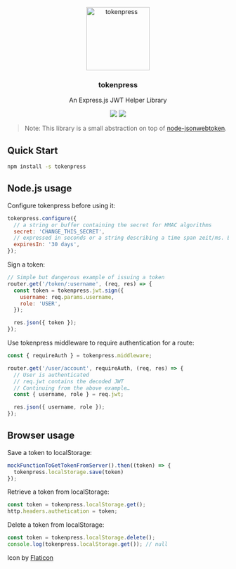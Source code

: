<p align="center">
  <img alt="tokenpress" src="https://image.flaticon.com/icons/svg/105/105249.svg" width="144">
</p>

<h3 align="center">
  tokenpress
</h3>

<p align="center">
  An Express.js JWT Helper Library
</p>

<p align="center">
  <a href="https://www.npmjs.com/package/tokenpress"><img src="https://img.shields.io/npm/v/tokenpress.svg?style=flat-square"></a>
  <a href="https://www.npmjs.com/package/tokenpress"><img src="https://img.shields.io/npm/dm/tokenpress.svg?style=flat-square"></a>
</p>

> Note: This library is a small abstraction on top of [node-jsonwebtoken](https://github.com/auth0/node-jsonwebtoken).

## Quick Start

```bash
npm install -s tokenpress
```

## Node.js usage

Configure tokenpress before using it:

```javascript
tokenpress.configure({
  // a string or buffer containing the secret for HMAC algorithms
  secret: 'CHANGE_THIS_SECRET',
  // expressed in seconds or a string describing a time span zeit/ms. Eg: 60, "2 days", "10h", "7d"
  expiresIn: '30 days',
});
```

Sign a token:

```javascript
// Simple but dangerous example of issuing a token
router.get('/token/:username', (req, res) => {
  const token = tokenpress.jwt.sign({
    username: req.params.username,
    role: 'USER',
  });

  res.json({ token });
});
```

Use tokenpress middleware to require authentication for a route:

```javascript
const { requireAuth } = tokenpress.middleware;

router.get('/user/account', requireAuth, (req, res) => {
  // User is authenticated
  // req.jwt contains the decoded JWT
  // Continuing from the above example…
  const { username, role } = req.jwt;

  res.json({ username, role });
});
```

## Browser usage

Save a token to localStorage:

```javascript
mockFunctionToGetTokenFromServer().then((token) => {
  tokenpress.localStorage.save(token)
});
```

Retrieve a token from localStorage:

```javascript
const token = tokenpress.localStorage.get();
http.headers.authetication = token;
```

Delete a token from localStorage:

```javascript
const token = tokenpress.localStorage.delete();
console.log(tokenpress.localStorage.get()); // null
```

Icon by [Flaticon](http://www.flaticon.com/)